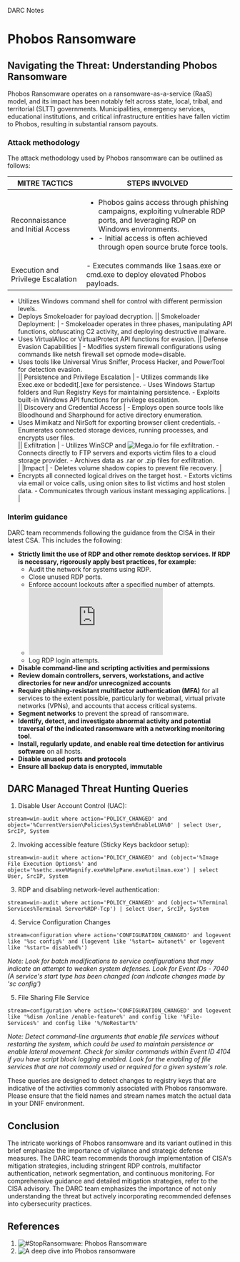 DARC Notes
# Phobos Ransomware

## Navigating the Threat: Understanding Phobos Ransomware

Phobos Ransomware operates on a ransomware-as-a-service (RaaS) model, and its impact has been notably felt across state, local, tribal, and territorial (SLTT) governments. Municipalities, emergency services, educational institutions, and critical infrastructure entities have fallen victim to Phobos, resulting in substantial ransom payouts.

### Attack methodology

The attack methodology used by Phobos ransomware can be outlined as follows:

| MITRE TACTICS            | STEPS INVOLVED                                                                                                                                      |
|--------------------------|-----------------------------------------------------------------------------------------------------------------------------------------------------|
| Reconnaissance and Initial Access | <ul> <li>Phobos gains access through phishing campaigns, exploiting vulnerable RDP ports, and leveraging RDP on Windows environments.</li><li> - Initial access is often achieved through open source brute force tools.</li></ul>
| Execution and Privilege Escalation | - Executes commands like 1saas.exe or cmd.exe to deploy elevated Phobos payloads.
- Utilizes Windows command shell for control with different permission levels.                                           
- Deploys Smokeloader for payload decryption.
|| Smokeloader Deployment:    | - Smokeloader operates in three phases, manipulating API functions, obfuscating C2 activity, and deploying destructive malware.
- Uses VirtualAlloc or VirtualProtect API functions for evasion.
|| Defense Evasion Capabilities | - Modifies system firewall configurations using commands like netsh firewall set opmode mode=disable.
- Uses tools like Universal Virus Sniffer, Process Hacker, and PowerTool for detection evasion.                                                     
|| Persistence and Privilege Escalation | - Utilizes commands like Exec.exe or bcdedit[.]exe for persistence.             - Uses Windows Startup folders and Run Registry Keys for maintaining persistence.                                        - Exploits built-in Windows API functions for privilege escalation.                                                     
|| Discovery and Credential Access | - Employs open source tools like Bloodhound and Sharphound for active directory enumeration.                                                        
- Uses Mimikatz and NirSoft for exporting browser client credentials.                                                    - Enumerates connected storage devices, running processes, and encrypts user files.                                                                  
|| Exfiltration               | - Utilizes WinSCP and ![Mega.io](http://Mega.io) for file exfiltration.                   - Connects directly to FTP servers and exports victim files to a cloud storage provider.                                 - Archives data as .rar or .zip files for exfiltration.                                                                                              
| |Impact                     | - Deletes volume shadow copies to prevent file recovery.                                                                                              |
- Encrypts all connected logical drives on the target host.                                                              - Extorts victims via email or voice calls, using onion sites to list victims and host stolen data.                       - Communicates through various instant messaging applications.                                                           |                            |

### Interim guidance

DARC team recommends following the guidance from the CISA in their latest CSA. This includes the following:

- **Strictly limit the use of RDP and other remote desktop services. If RDP is necessary, rigorously apply best practices, for example**:
  - Audit the network for systems using RDP.
  - Close unused RDP ports.
  - Enforce account lockouts after a specified number of attempts.
  - ![Apply phishing-resistant multifactor authentication (MFA)](https://www.cisa.gov/sites/default/files/publications/fact-sheet-implementing-phishing-resistant-mfa-508c.pdf)
  - Log RDP login attempts.
- **Disable command-line and scripting activities and permissions**
- **Review domain controllers, servers, workstations, and active directories for new and/or unrecognized accounts**
- **Require phishing-resistant multifactor authentication (MFA)** for all services to the extent possible, particularly for webmail, virtual private networks (VPNs), and accounts that access critical systems.
- **Segment networks** to prevent the spread of ransomware.
- **Identify, detect, and investigate abnormal activity and potential traversal of the indicated ransomware with a networking monitoring tool**.
- **Install, regularly update, and enable real time detection for antivirus software** on all hosts.
- **Disable unused ports and protocols**
- **Ensure all backup data is encrypted, immutable**

## DARC Managed Threat Hunting Queries

1. Disable User Account Control (UAC):
```
stream=win-audit where action='POLICY_CHANGED' and object='%CurrentVersion\Policies\System%EnableLUA%0' | select User, SrcIP, System
```

2. Invoking accessible feature (Sticky Keys backdoor setup):
```
stream=win-audit where action='POLICY_CHANGED' and (object='%Image File Execution Options%' and object='%sethc.exe%Magnify.exe%HelpPane.exe%utilman.exe') | select User, SrcIP, System
```

3. RDP and disabling network-level authentication:
```
stream=win-audit where action='POLICY_CHANGED' and (object='%Terminal Services%Terminal Server%RDP-Tcp') | select User, SrcIP, System
```

4. Service Configuration Changes
```
stream=configuration where action='CONFIGURATION_CHANGED' and logevent like '%sc config%' and (logevent like '%start= autonet%' or logevent like '%start= disabled%')
```

*Note: Look for batch modifications to service configurations that may indicate an attempt to weaken system defenses. Look for Event IDs - 7040 (A service's start type has been changed (can indicate changes made by 'sc config')*

5. File Sharing File Service
```
stream=configuration where action='CONFIGURATION_CHANGED' and logevent like '%dism /online /enable-feature%' and config like '%File-Services%' and config like '%/NoRestart%'
```

*Note: Detect command-line arguments that enable file services without restarting the system, which could be used to maintain persistence or enable lateral movement. Check for similar commands within Event ID 4104 if you have script block logging enabled. Look for the enabling of file services that are not commonly used or required for a given system's role.*

These queries are designed to detect changes to registry keys that are indicative of the activities commonly associated with Phobos ransomware. Please ensure that the field names and stream names match the actual data in your DNIF environment.

## Conclusion

The intricate workings of Phobos ransomware and its variant outlined in this brief emphasize the importance of vigilance and strategic defense measures. The DARC team recommends thorough implementation of CISA's mitigation strategies, including stringent RDP controls, multifactor authentication, network segmentation, and continuous monitoring.
For comprehensive guidance and detailed mitigation strategies, refer to the CISA advisory. The DARC team emphasizes the importance of not only understanding the threat but actively incorporating recommended defenses into cybersecurity practices.

## References

1. ![#StopRansomware: Phobos Ransomware](https://www.cisa.gov/news-events/cybersecurity-advisories/aa24-060a)
2. ![A deep dive into Phobos ransomware](https://www.malwarebytes.com/blog/news/2019/07/a-deep-dive-into-phobos-ransomware)
